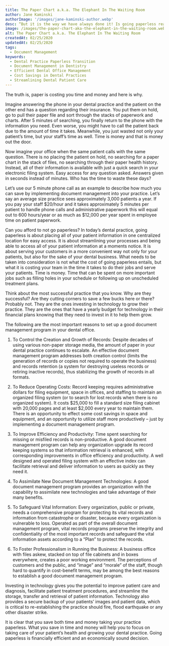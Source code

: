 ```yaml
---
title: The Paper Chart a.k.a. The Elephant In The Waiting Room
author: Jane Kaminski
authorImage: '/images/jane-kaminski-author.webp'
desc: “But it is the way we have always done it! Is going paperless really worth it? What does it do for me? It’s too costly! We don’t have the time to train and implement!” - Jane Kaminski
image: /images/the-paper-chart-aka-the-elephant-in-the-waiting-room.webp
alt: The Paper Chart a.k.a. The Elephant In The Waiting Room
createdAt: 02/25/2020
updatedAt: 02/25/2020
tags:
  - Document Management
keywords:
  - Dental Practice Paperless Transition
  - Document Management in Dentistry
  - Efficient Dental Office Management
  - Cost Savings in Dental Practices
  - Streamlining Dental Patient Care
---
```


The truth is, paper is costing you time and money and here is why.

Imagine answering the phone in your dental practice and the patient on the other end has a question regarding their insurance. You put them on hold, go to pull their paper file and sort through the stacks of paperwork and charts. After 5 minutes of searching, you finally return to the phone with the information you need. Even worse, you might have to call the patient back due to the amount of time it takes. Meanwhile, you just wasted not only your patient’s time, but your staff’s time as well. Time is money and that is money out the door.

Now imagine your office when the same patient calls with the same question. There is no placing the patient on hold, no searching for a paper chart in the stack of files, no searching through their paper health history. Instead, all of their information is available with just a quick search in your electronic filing system. Easy access for any question asked. Answers given in seconds instead of minutes. Who has the time to waste these days?

Let’s use our 5 minute phone call as an example to describe how much you can save by implementing document management into your practice. Let’s say an average size practice sees approximately 3,000 patients a year. If you pay your staff $20/hour and it takes approximately 5 minutes per patient to handle phone calls and administrative paperwork this will equal out to 600 hours/year or as much as $12,000 per year spent in employee time on patient paperwork.

Can you afford to not go paperless? In today’s dental practice, going paperless is about placing all of your patient information in one centralized location for easy access. It is about streamlining your processes and being able to access all of your patient information at a moments notice. It is about serving your customers in a more convenient way not only for your patients, but also for the sake of your dental business. What needs to be taken into consideration is not what the cost of going paperless entails, but what it is costing your team in the time it takes to do their jobs and serve your patients. Time is money. Time that can be spent on more important jobs such as filling holes in your schedule or following up on unscheduled treatment plans.

Think about the most successful practice that you know. Why are they successful? Are they cutting corners to save a few bucks here or there? Probably not. They are the ones investing in technology to grow their practice. They are the ones that have a yearly budget for technology in their financial plans knowing that they need to invest in it to help them grow.

The following are the most important reasons to set up a good document management program in your dental office.

1) To Control the Creation and Growth of Records: Despite decades of using various non-paper storage media, the amount of paper in your dental practice continues to escalate. An effective document management program addresses both creation control (limits the generation of records or copies not required to operate the business) and records retention (a system for destroying useless records or retiring inactive records), thus stabilizing the growth of records in all formats.

2) To Reduce Operating Costs: Record keeping requires administrative dollars for filing equipment, space in offices, and staffing to maintain an organized filing system (or to search for lost records when there is no organized system). It costs $25,000 to fill a standard size filing cabinet with 20,000 pages and at least $2,000 every year to maintain them. There is an opportunity to effect some cost savings in space and equipment, and an opportunity to utilize staff more productively – just by implementing a document management program.

3) To Improve Efficiency and Productivity: Time spent searching for missing or misfiled records is non-productive. A good document management program can help any organization upgrade its record keeping systems so that information retrieval is enhanced, with corresponding improvements in office efficiency and productivity. A well designed and operated filing system with an effective index can facilitate retrieval and deliver information to users as quickly as they need it.

4) To Assimilate New Document Management Technologies: A good document management program provides an organization with the capability to assimilate new technologies and take advantage of their many benefits.

5) To Safeguard Vital Information: Every organization, public or private, needs a comprehensive program for protecting its vital records and information from catastrophe or disaster, because every organization is vulnerable to loss. Operated as part of the overall document management program, vital records programs preserve the integrity and confidentiality of the most important records and safeguard the vital information assets according to a “Plan” to protect the records.

6) To Foster Professionalism in Running the Business: A business office with files askew, stacked on top of file cabinets and in boxes everywhere, creates a poor working environment. The perceptions of customers and the public, and “image” and “morale” of the staff, though hard to quantify in cost-benefit terms, may be among the best reasons to establish a good document management program.

Investing in technology gives you the potential to improve patient care and diagnosis, facilitate patient treatment procedures, and streamline the storage, transfer and retrieval of patient information. Technology also provides a secure backup of your patients’ images and patient data, which is critical to re-establishing the practice should fire, flood earthquake or any other disaster strike.

It is clear that you save both time and money taking your practice paperless. What you save in time and money will help you to focus on taking care of your patient’s health and growing your dental practice. Going paperless is financially efficient and an economically sound decision.
